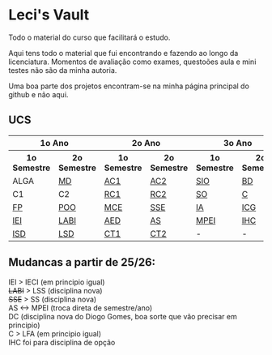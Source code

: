 

# Leci's Vault

Todo o material do curso que facilitará o estudo.

Aqui tens todo o material que fui encontrando e fazendo ao longo da licenciatura. Momentos de avaliação como exames, questoões aula e mini testes não são da minha autoria.

Uma boa parte dos projetos encontram-se na minha página principal do github e não aqui.



## UCS

<table>
  <tr>
    <th colspan="2">1o Ano</th>
    <th colspan="2">2o Ano</th>
    <th colspan="2">3o Ano</th>
  </tr>
  <tr>
    <th>1o Semestre</th>
    <th>2o Semestre</th>
    <th>1o Semestre</th>
    <th>2o Semestre</th>
    <th>1o Semestre</th>
    <th>2o Semestre</th>
  </tr>
  <tr>
    <td>ALGA</td>
    <td><a href="https://github.com/luisbfsousa/leci/tree/main/1o2s/MD">MD</a></td>
    <td><a href="https://github.com/luisbfsousa/leci/tree/main/2o1s/AC1">AC1</a></td>
    <td><a href="https://github.com/luisbfsousa/leci/tree/main/2o2s/AC2">AC2</a></td>
    <td><a href="https://github.com/luisbfsousa/leci/tree/main/3o1s/SIO">SIO</a></td>
    <td><a href="https://github.com/luisbfsousa/leci/tree/main/3o2s/BD">BD</a></td>
  </tr>
  <tr>
    <td>C1</td>
    <td>C2</td>
    <td><a href="https://github.com/luisbfsousa/leci/tree/main/2o1s/RC1">RC1</a></td>
    <td><a href="https://github.com/luisbfsousa/leci/tree/main/2o2s/RC2">RC2</a></td>
    <td><a href="https://github.com/luisbfsousa/leci/tree/main/3o1s/SO">SO</a></td>
    <td><a href="https://github.com/luisbfsousa/leci/tree/main/3o2s/C">C</a></td>
  </tr>
  <tr>
    <td><a href="https://github.com/luisbfsousa/leci/tree/main/1o1s/FP">FP</a></td>
    <td><a href="https://github.com/luisbfsousa/leci/tree/main/1o2s/POO">POO</a></td>
    <td><a href="https://github.com/luisbfsousa/leci/tree/main/2o1s/MCE">MCE</a></td>
    <td><a href="https://github.com/luisbfsousa/leci/tree/main/2o2s/SSE">SSE</a></td>
    <td><a href="https://github.com/luisbfsousa/leci/tree/main/3o1s/Ai">IA</a></td>
    <td><a href="https://github.com/luisbfsousa/leci/tree/main/3o2s/ICG">ICG</a></td>
  </tr>
  <tr>
    <td><a href="https://github.com/luisbfsousa/leci/tree/main/1o1s/IEI">IEI</a></td>
    <td><a href="https://github.com/luisbfsousa/leci/tree/main/1o2s/LABI">LABI</a></td>
    <td><a href="https://github.com/luisbfsousa/leci/tree/main/2o1s/AED">AED</a></td>
    <td><a href="https://github.com/luisbfsousa/leci/tree/main/2o2s/AS">AS</a></td>
    <td><a href="https://github.com/luisbfsousa/leci/tree/main/3o1s/MPEI">MPEI</a></td>
    <td><a href="https://github.com/luisbfsousa/leci/tree/main/3o2s/IHC">IHC</a></td>
  </tr>
  <tr>
    <td><a href="https://github.com/luisbfsousa/leci/tree/main/1o1s/ISD">ISD</a></td>
    <td><a href="https://github.com/luisbfsousa/leci/tree/main/1o2s/LSD">LSD</a></td>
    <td><a href="https://github.com/luisbfsousa/leci/tree/main/2o1s/CT1">CT1</a></td>
    <td><a href="https://github.com/luisbfsousa/leci/tree/main/2o2s/CT2">CT2</a></td>
    <td>-</td>
    <td>-</td>
  </tr>
</table>

## Mudancas a partir de 25/26:

IEI > IECI (em principio igual)<br>
~~LABI~~ > LSS (disciplina nova)<br>
~~SSE~~ > SS (disciplina nova)<br>
AS <-> MPEI (troca direta de semestre/ano)<br>
DC (disciplina nova do Diogo Gomes, boa sorte que vão precisar em principio)<br>
C > LFA (em principio igual)<br>
IHC foi para disciplina de opção
